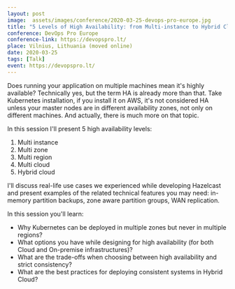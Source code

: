 ```yaml
---
layout: post
image:  assets/images/conference/2020-03-25-devops-pro-europe.jpg
title: "5 Levels of High Availability: from Multi-instance to Hybrid Cloud"
conference: DevOps Pro Europe
conference-link: https://devopspro.lt/
place: Vilnius, Lithuania (moved online)
date: 2020-03-25
tags: [Talk]
event: https://devopspro.lt/
---
```


Does running your application on multiple machines mean it's highly available? Technically yes, but the term HA is already more than that. Take Kubernetes installation, if you install it on AWS, it's not considered HA unless your master nodes are in different availability zones, not only on different machines. And actually, there is much more on that topic.

In this session I'll present 5 high availability levels:
1. Multi instance
2. Multi zone
3. Multi region
4. Multi cloud
5. Hybrid cloud

I'll discuss real-life use cases we experienced while developing Hazelcast and present examples of the related technical features you may need: in-memory partition backups, zone aware partition groups, WAN replication.

In this session you'll learn:
- Why Kubernetes can be deployed in multiple zones but never in multiple regions?
- What options you have while designing for high availability (for both Cloud and On-premise infrastructures)?
- What are the trade-offs when choosing between high availability and strict consistency?
- What are the best practices for deploying consistent systems in Hybrid Cloud?
